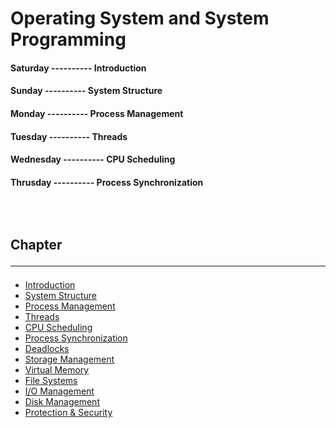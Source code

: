 <!--markdown practice-->
# Operating System and System Programming

#### **Saturday  ---------- Introduction</br>**
#### **Sunday    ---------- System Structure</br>**
#### **Monday    ---------- Process Management</br>**
#### **Tuesday   ---------- Threads</br>**
#### **Wednesday ---------- CPU Scheduling</br>**
#### **Thrusday  ---------- Process Synchronization</br>**


## </br></br>Chapter<hr/>

- [Introduction][P1]
- [System Structure][P2]
- [Process Management][P3]
- [Threads][P4]
- [CPU Scheduling][P5]
- [Process Synchronization][P6]
- [Deadlocks][P7]
- [Storage Management][P8]
- [Virtual Memory][P9]
- [File Systems][P9]
- [I/O Management][P9]
- [Disk Management][P9]
- [Protection & Security][P9]





<!--Links-->
[P1]: h
[P2]: https://github.com/HasanTarik-REC/Note-Collections/blob/Feature/Second%20Year/Even%20Semester/Cyber%20and%20Intellectual%20Property%20Law/ICT%20Policy%20in%20Bangladesh(Chapter-2).md
[P3]: https://github.com/HasanTarik-REC/Note-Collections/blob/Feature/Second%20Year/Even%20Semester/Cyber%20and%20Intellectual%20Property%20Law/Cyber%20Crime(Chapter%203).md
[P4]: https://www.youtube.com
[P5]: https://www.youtube.com
[P6]: https://www.youtube.com
[P7]: https://www.youtube.com
[P8]: https://www.youtube.com
[P9]: https://www.youtube.com
<!--End-->
